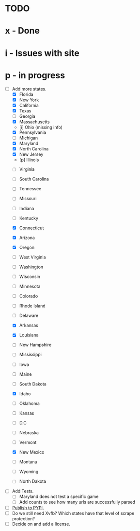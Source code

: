 # TODO

# x - Done
# i - Issues with site
# p - in progress

- [ ] Add more states.
  - [x] Florida
  - [x] New York
  - [x] California
  - [x] Texas
  - [ ] Georgia
  - [x] Massachusetts
  - [i] Ohio (missing info)
  - [x] Pennsylvania
  - [ ] Michigan
  - [x] Maryland
  - [x] North Carolina
  - [x] New Jersey
  - [p] Illinois
  - [ ] Virginia
  - [ ] South Carolina
  - [ ] Tennessee
  - [ ] Missouri
  - [ ] Indiana
  - [ ] Kentucky
  - [x] Connecticut
  - [x] Arizona
  - [x] Oregon
  - [ ] West Virginia
  - [ ] Washington
  - [ ] Wisconsin
  - [ ] Minnesota
  - [ ] Colorado
  - [ ] Rhode Island
  - [ ] Delaware
  - [x] Arkansas
  - [x] Louisiana
  - [ ] New Hampshire
  - [ ] Mississippi
  - [ ] Iowa
  - [ ] Maine
  - [ ] South Dakota
  - [x] Idaho
  - [ ] Oklahoma
  - [ ] Kansas
  - [ ] D.C
  - [ ] Nebraska
  - [ ] Vermont
  - [x] New Mexico
  - [ ] Montana
  - [ ] Wyoming
  - [ ] North Dakota


- [ ] Add Tests.
  - [ ] Maryland does not test a specific game
  - [ ] Add counts to see how many urls are successfully parsed
- [ ] [Publish to PYPI](https://packaging.python.org/en/latest/tutorials/packaging-projects/).
- [ ] Do we still need Xvfb? Which states have that level of scrape protection?
- [ ] Decide on and add a license.
